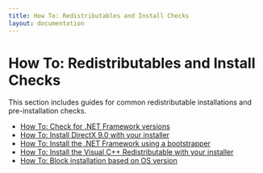 ```yaml
---
title: How To: Redistributables and Install Checks
layout: documentation
---
```

<h1>How To: Redistributables and Install Checks</h1>
<p>This section includes guides for common redistributable installations and pre-installation checks.</p>
<ul>
<li><a href="check_for_dotnet.htm">How To: Check for .NET Framework versions</a></li>
<li><a href="install_directx9.htm">How To: Install DirectX 9.0 with your installer</a></li>
<li><a href="install_dotnet.htm">How To: Install the .NET Framework using a bootstrapper</a></li>
<li><a href="install_vcredist.htm">How To: Install the Visual C++ Redistributable with your installer</a></li>
<li><a href="block_install_on_os.htm">How To: Block installation based on OS version</a></li>
</ul>

